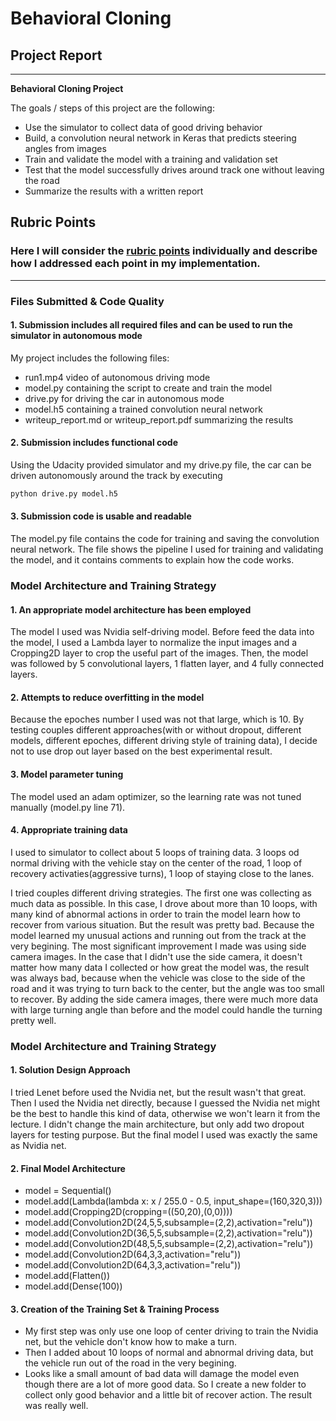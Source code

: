# **Behavioral Cloning** 

## Project Report

---

**Behavioral Cloning Project**

The goals / steps of this project are the following:
* Use the simulator to collect data of good driving behavior
* Build, a convolution neural network in Keras that predicts steering angles from images
* Train and validate the model with a training and validation set
* Test that the model successfully drives around track one without leaving the road
* Summarize the results with a written report


[//]: # (Image References)


## Rubric Points
### Here I will consider the [rubric points](https://review.udacity.com/#!/rubrics/432/view) individually and describe how I addressed each point in my implementation.  

---
### Files Submitted & Code Quality

#### 1. Submission includes all required files and can be used to run the simulator in autonomous mode

My project includes the following files:
* run1.mp4 video of autonomous driving mode
* model.py containing the script to create and train the model
* drive.py for driving the car in autonomous mode
* model.h5 containing a trained convolution neural network 
* writeup_report.md or writeup_report.pdf summarizing the results

#### 2. Submission includes functional code
Using the Udacity provided simulator and my drive.py file, the car can be driven autonomously around the track by executing 
```sh
python drive.py model.h5
```

#### 3. Submission code is usable and readable

The model.py file contains the code for training and saving the convolution neural network. The file shows the pipeline I used for training and validating the model, and it contains comments to explain how the code works.

### Model Architecture and Training Strategy

#### 1. An appropriate model architecture has been employed

The model I used was Nvidia self-driving model. Before feed the data into the model, I used a Lambda layer to normalize the input images and a Cropping2D layer to crop the useful part of the images. Then, the model was followed by 5 convolutional layers, 1 flatten layer, and 4 fully connected layers.

#### 2. Attempts to reduce overfitting in the model

Because the epoches number I used was not that large, which is 10. By testing couples different approaches(with or without dropout, different models, different epoches, different driving style of training data), I decide not to use drop out layer based on the best experimental result.

#### 3. Model parameter tuning

The model used an adam optimizer, so the learning rate was not tuned manually (model.py line 71).

#### 4. Appropriate training data

I used to simulator to collect about 5 loops of training data. 3 loops od normal driving with the vehicle stay on the center of the road, 1 loop of recovery activaties(aggressive turns), 1 loop of staying close to the lanes.

I tried couples different driving strategies. The first one was collecting as much data as possible. In this case, I drove about more than 10 loops, with many kind of abnormal actions in order to train the model learn how to recover from various situation. But the result was pretty bad. Because the model learned my unusual actions and running out from the track at the very begining. The most significant improvement I made was using side camera images. In the case that I didn't use the side camera, it doesn't matter how many data I collected or how great the model was, the result was always bad, because when the vehicle was close to the side of the road and it was trying to turn back to the center, but the angle was too small to recover. By adding the side camera images, there were much more data with large turning angle than before and the model could handle the turning pretty well.


### Model Architecture and Training Strategy

#### 1. Solution Design Approach

I tried Lenet before used the Nvidia net, but the result wasn't that great. Then I used the Nvidia net directly, because I guessed the Nvidia net might be the best to handle this kind of data, otherwise we won't learn it from the lecture. I didn't change the main architecture, but only add two dropout layers for testing purpose. But the final model I used was exactly the same as Nvidia net.

#### 2. Final Model Architecture
* model = Sequential()
* model.add(Lambda(lambda x: x / 255.0 - 0.5, input_shape=(160,320,3)))
* model.add(Cropping2D(cropping=((50,20),(0,0))))
* model.add(Convolution2D(24,5,5,subsample=(2,2),activation="relu"))
* model.add(Convolution2D(36,5,5,subsample=(2,2),activation="relu"))
* model.add(Convolution2D(48,5,5,subsample=(2,2),activation="relu"))
* model.add(Convolution2D(64,3,3,activation="relu"))
* model.add(Convolution2D(64,3,3,activation="relu"))
* model.add(Flatten())
* model.add(Dense(100))

#### 3. Creation of the Training Set & Training Process

* My first step was only use one loop of center driving to train the Nvidia net, but the vehicle don't know how to make a turn.
* Then I added about 10 loops of normal and abnormal driving data, but the vehicle run out of the road in the very begining.
* Looks like a small amount of bad data will damage the model even though there are a lot of more good data. So I create a new folder to collect only good behavior and a little bit of recover action. The result was really well.

